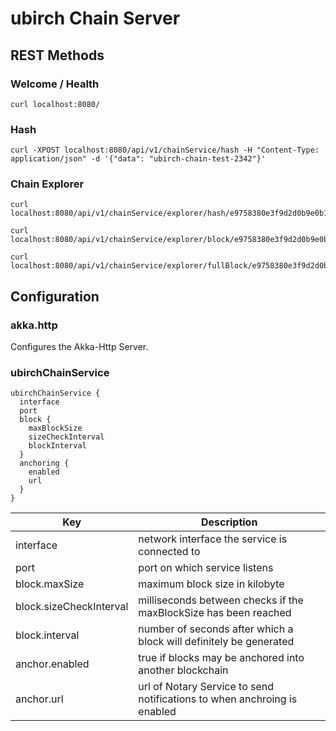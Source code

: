 # ubirch Chain Server

## REST Methods

### Welcome / Health

    curl localhost:8080/

### Hash

    curl -XPOST localhost:8080/api/v1/chainService/hash -H "Content-Type: application/json" -d '{"data": "ubirch-chain-test-2342"}'

### Chain Explorer

    curl localhost:8080/api/v1/chainService/explorer/hash/e9758380e3f9d2d0b9e0b13e424fcbf94a576c59dcf136b201832d1a687efc86
    
    curl localhost:8080/api/v1/chainService/explorer/block/e9758380e3f9d2d0b9e0b13e424fcbf94a576c59dcf136b201832d1a687efc86

    curl localhost:8080/api/v1/chainService/explorer/fullBlock/e9758380e3f9d2d0b9e0b13e424fcbf94a576c59dcf136b201832d1a687efc86

## Configuration

### akka.http

Configures the Akka-Http Server.

### ubirchChainService

    ubirchChainService {
      interface
      port
      block {
        maxBlockSize
        sizeCheckInterval
        blockInterval
      }
      anchoring {
        enabled
        url
      }
    }
| Key                     | Description |
| ----------------------- | ----------- |
| interface               | network interface the service is connected to |
| port                    | port on which service listens |
| block.maxSize           | maximum block size in kilobyte |
| block.sizeCheckInterval | milliseconds between checks if the maxBlockSize has been reached |
| block.interval          | number of seconds after which a block will definitely be generated |
| anchor.enabled          | true if blocks may be anchored into another blockchain |
| anchor.url              | url of Notary Service to send notifications to when anchroing is enabled |
